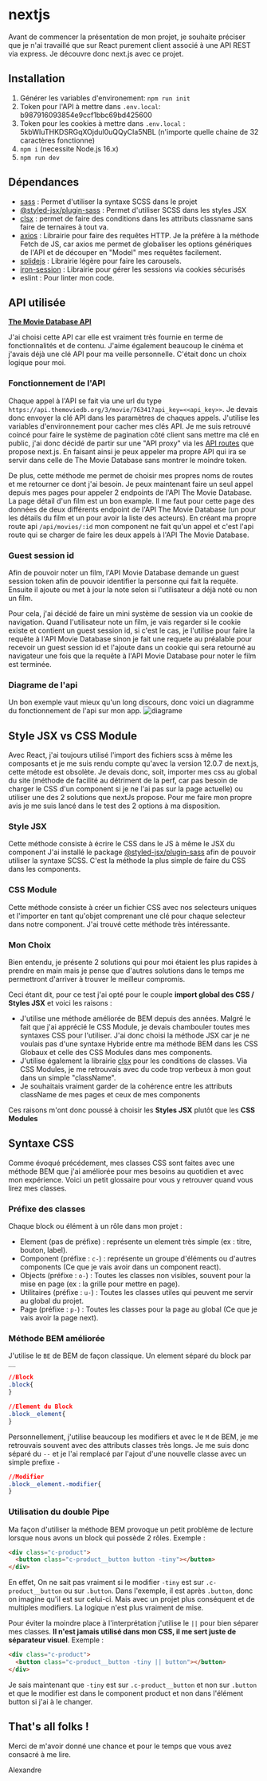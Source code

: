 # nextjs

Avant de commencer la présentation de mon projet, je souhaite préciser que je n'ai travaillé que sur React purement client associé à une API REST via express. Je découvre donc next.js avec ce projet.

## Installation

1. Générer les variables d'environement: `npm run init`
2. Token pour l'API à mettre dans `.env.local`: b987916093854e9ccf1bbc69bd425600
3. Token pour les cookies à mettre dans `.env.local` : 5kbWIuTHKDSRGqXOjdul0uQQyCIa5NBL (n'importe quelle chaine de 32 caractères fonctionne)
4. `npm i` (necessite Node.js 16.x)
5. `npm run dev`

## Dépendances

- [sass](https://www.npmjs.com/package/sass) : Permet d'utiliser la syntaxe SCSS dans le projet
- [@styled-jsx/plugin-sass](https://www.npmjs.com/package/@styled-jsx/plugin-sass) : Permet d'utiliser SCSS dans les styles JSX
- [clsx](https://www.npmjs.com/package/clsx) : permet de faire des conditions dans les attributs classname sans faire de ternaires à tout va.
- [axios](https://github.com/axios/axios) : Librairie pour faire des requêtes HTTP. Je la préfère à la méthode Fetch de JS, car axios me permet de globaliser les options génériques de l'API et de découper en "Model" mes requêtes facilement.
- [splidejs](https://splidejs.com/integration/react-splide/) : Librairie légère pour faire les carousels.
- [iron-session](https://github.com/vvo/iron-session) : Librairie pour gérer les sessions via cookies sécurisés
- eslint : Pour linter mon code.

## API utilisée

**[The Movie Database API](https://developers.themoviedb.org/3/getting-started/introduction)**

J'ai choisi cette API car elle est vraiment très fournie en terme de fonctionnalités et de contenu. J'aime également beaucoup le cinéma et j'avais déjà une clé API pour ma veille personnelle. C'était donc un choix logique pour moi.

### Fonctionnement de l'API

Chaque appel à l'API se fait via une url du type `https://api.themoviedb.org/3/movie/76341?api_key=<<api_key>>`.
Je devais donc envoyer la clé API dans les paramètres de chaques appels. J'utilise les variables d'environnement pour cacher mes clés API. Je me suis retrouvé coincé pour faire le système de pagination côté client sans mettre ma clé en public, j'ai donc décidé de partir sur une "API proxy" via les [API routes](https://nextjs.org/docs/api-routes/introduction) que propose next.js.
En faisant ainsi je peux appeler ma propre API qui ira se servir dans celle de The Movie Database sans montrer le moindre token.

De plus, cette méthode me permet de choisir mes propres noms de routes et me retourner ce dont j'ai besoin. Je peux maintenant faire un seul appel depuis mes pages pour appeler 2 endpoints de l'API The Movie Database.
La page détail d'un film est un bon example. Il me faut pour cette page des données de deux différents endpoint de l'API The Movie Database (un pour les détails du film et un pour avoir la liste des acteurs). En créant ma propre route api `/api/movies/:id` mon component ne fait qu'un appel et c'est l'api route qui se charger de faire les deux appels à l'API The Movie Database.

### Guest session id

Afin de pouvoir noter un film, l'API Movie Database demande un guest session token afin de pouvoir identifier la personne qui fait la requête. Ensuite il ajoute ou met à jour la note selon si l'utilisateur a déjà noté ou non un film.

Pour cela, j'ai décidé de faire un mini système de session via un cookie de navigation. Quand l'utilisateur note un film, je vais regarder si le cookie existe et contient un guest session id, si c'est le cas, je l'utilise pour faire la requête à l'API Movie Database sinon je fait une requete au préalable pour recevoir un guest session id et l'ajoute dans un cookie qui sera retourné au navigateur une fois que la requête à l'API Movie Database pour noter le film est terminée.

### Diagrame de l'api

Un bon exemple vaut mieux qu'un long discours, donc voici un diagramme du fonctionnement de l'api sur mon app.
![diagrame](/docs/diagramme-api.png)

## Style JSX vs CSS Module

Avec React, j'ai toujours utilisé l'import des fichiers scss à même les composants et je me suis rendu compte qu'avec la version 12.0.7 de next.js, cette métode est obsolète. Je devais donc, soit, importer mes css au global du site (méthode de facilité au détriment de la perf, car pas besoin de charger le CSS d'un component si je ne l'ai pas sur la page actuelle) ou utiliser une des 2 solutions que nextJs propose. Pour me faire mon propre avis je me suis lancé dans le test des 2 options à ma disposition.

### Style JSX

Cette méthode consiste à écrire le CSS dans le JS à même le JSX du component
J'ai installé le package [@styled-jsx/plugin-sass](https://www.npmjs.com/package/@styled-jsx/plugin-sass) afin de pouvoir utiliser la syntaxe SCSS.
C'est la méthode la plus simple de faire du CSS dans les components.

### CSS Module

Cette méthode consiste à créer un fichier CSS avec nos selecteurs uniques et l'importer en tant qu'objet comprenant une clé pour chaque selecteur dans notre component. J'ai trouvé cette méthode très intéressante.

### Mon Choix

Bien entendu, je présente 2 solutions qui pour moi étaient les plus rapides à prendre en main mais je pense que d'autres solutions dans le temps me permettront d'arriver à trouver le meilleur compromis.

Ceci étant dit, pour ce test j'ai opté pour le couple **import global des CSS / Styles JSX** et voici les raisons :

- J'utilise une méthode améliorée de BEM depuis des années. Malgré le fait que j'ai apprécié le CSS Module, je devais chambouler toutes mes syntaxes CSS pour l'utiliser. J'ai donc choisi la méthode JSX car je ne voulais pas d'une syntaxe Hybride entre ma méthode BEM dans les CSS Globaux et celle des CSS Modules dans mes components.
- J'utilise également la librairie [clsx](https://www.npmjs.com/package/clsx) pour les conditions de classes. Via CSS Modules, je me retrouvais avec du code trop verbeux à mon gout dans un simple "className".
- Je souhaitais vraiment garder de la cohérence entre les attributs className de mes pages et ceux de mes components

Ces raisons m'ont donc poussé à choisir les **Styles JSX** plutôt que les **CSS Modules**

## Syntaxe CSS

Comme évoqué précédement, mes classes CSS sont faites avec une méthode BEM que j'ai améliorée pour mes besoins au quotidien et avec mon expérience. Voici un petit glossaire pour vous y retrouver quand vous lirez mes classes.

### Préfixe des classes

Chaque block ou élément à un rôle dans mon projet :

- Element (pas de préfixe) : représente un element très simple (ex : titre, bouton, label).
- Component (préfixe : `c-`) : représente un groupe d'éléments ou d'autres components (Ce que je vais avoir dans un component react).
- Objects (préfixe : `o-`) : Toutes les classes non visibles, souvent pour la mise en page (ex : la grille pour mettre en page).
- Utilitaires (préfixe : `u-`) : Toutes les classes utiles qui peuvent me servir au global du projet.
- Page (préfixe : `p-`) : Toutes les classes pour la page au global (Ce que je vais avoir la page next).

### Méthode BEM améliorée

J'utilise le `BE` de BEM de façon classique.
Un element séparé du block par `__`

```CSS
//Block
.block{
}

//Element du Block
.block__element{
}
```

Personnellement, j'utilise beaucoup les modifiers et avec le `M` de BEM, je me retrouvais souvent avec des attributs classes très longs.
Je me suis donc séparé du `--` et je l'ai remplacé par l'ajout d'une nouvelle classe avec un simple prefixe `-`

```CSS
//Modifier
.block__element.-modifier{
}
```

### Utilisation du double Pipe

Ma façon d'utiliser la méthode BEM provoque un petit problème de lecture lorsque nous avons un block qui possède 2 rôles.
Exemple :

```HTML
<div class="c-product">
  <button class="c-product__button button -tiny"></button>
</div>
```

En effet, On ne sait pas vraiment si le modifier `-tiny` est sur `.c-product__button` ou sur `.button`.
Dans l'exemple, il est après `.button`, donc on imagine qu'il est sur celui-ci. Mais avec un projet plus conséquent et de multiples modifiers. La logique n'est plus vraiment de mise.

Pour éviter la moindre place à l'interprétation j'utilise le `||` pour bien séparer mes classes. **Il n'est jamais utilisé dans mon CSS, il me sert juste de séparateur visuel**.
Exemple :

```HTML
<div class="c-product">
  <button class="c-product__button -tiny || button"></button>
</div>
```

Je sais maintenant que `-tiny` est sur `.c-product__button` et non sur `.button` et que le modifier est dans le component product et non dans l'élément button si j'ai à le changer.

## That's all folks !

Merci de m'avoir donné une chance et pour le temps que vous avez consacré à me lire.

Alexandre
